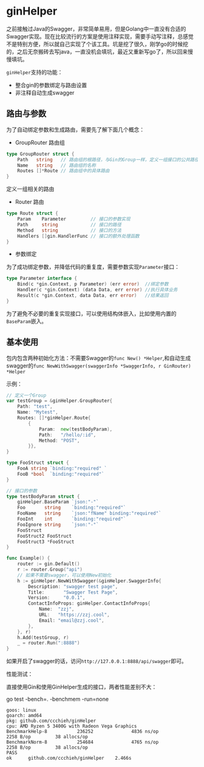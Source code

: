 # ginHelper

之前接触过Java的Swagger，非常简单易用，但是Golang中一直没有合适的Swagger实现。现在比较流行的方案是使用注释实现，需要手动写注释，总感觉不是特别方便，所以就自己实现了个该工具。坑是挖了很久，刚学go的时候挖的，之后无奈搬砖去写java，一直没机会填坑，最近又重新写go了，所以回来慢慢填坑。

`ginHelper`支持的功能：

* 整合gin的参数绑定与路由设置
* 非注释自动生成swagger


## 路由与参数

为了自动绑定参数和生成路由，需要先了解下面几个概念：

* GroupRouter 路由组

```go
type GroupRouter struct {
	Path   string   // 路由组的根路径，与Gin的Group一样，定义一组接口的公共路径
	Name   string   // 路由组的名称
	Routes []*Route // 路由组中的具体路由
}
```

定义一组相关的路由

* Router 路由

```go
type Route struct {
	Param    Parameter         // 接口的参数实现
	Path     string            // 接口的路径
	Method   string            // 接口的方法
	Handlers []gin.HandlerFunc // 接口的额外处理函数
}
```

* 参数绑定

为了成功绑定参数，并降低代码的重复度，需要参数实现`Parameter`接口：

```go
type Parameter interface {
	Bind(c *gin.Context, p Parameter) (err error)  //绑定参数
	Handler(c *gin.Context) (data Data, err error) //执行具体业务
	Result(c *gin.Context, data Data, err error)   //结果返回
}
```

为了避免不必要的重复实现接口，可以使用结构体嵌入，比如使用内置的`BaseParam`嵌入。

## 基本使用

包内包含两种初始化方法：不需要Swagger的`func New() *Helper`,和自动生成swagger的`func NewWithSwagger(swaggerInfo *SwaggerInfo, r GinRouter) *Helper`

示例：

```go
// 定义一个Group
var testGroup = &ginHelper.GroupRouter{
	Path: "test",
	Name: "Mytest",
	Routes: []*ginHelper.Route{
		{
			Param:  new(testBodyParam),
			Path:   "/hello/:id",
			Method: "POST",
		}},
}

type FooStruct struct {
	FooA string `binding:"required" `
	FooB *bool  `binding:"required"`
}

// 接口的参数
type testBodyParam struct {
	ginHelper.BaseParam `json:"-"`
	Foo       string    `binding:"required"`
	FooName   string    `json:"fName" binding:"required"`
	FooInt    int       `binding:"required"`
	FooIgnore string    `json:"-"`
	FooStruct
	FooStruct2 FooStruct
	FooStruct3 *FooStruct
}

func Example() {
	router := gin.Default()
	r := router.Group("api")
    // 如果不需要swagger，可以使用New初始化
	h := ginHelper.NewWithSwagger(&ginHelper.SwaggerInfo{
		Description: "swagger test page",
		Title:       "Swagger Test Page",
		Version:     "0.0.1",
		ContactInfoProps: ginHelper.ContactInfoProps{
			Name:  "zzj",
			URL:   "https://zzj.cool",
			Email: "email@zzj.cool",
		},
	}, r)
	h.Add(testGroup, r)
	_ = router.Run(":8888")
}
```

如果开启了swagger的话，访问`http://127.0.0.1:8888/api/swagger`即可。

性能测试：

直接使用Gin和使用GinHelper生成的接口，两者性能差别不大：

go test -bench=. -benchmem -run=none

```shell
goos: linux
goarch: amd64
pkg: github.com/ccchieh/ginHelper
cpu: AMD Ryzen 5 3400G with Radeon Vega Graphics
BenchmarkHelp-8           236252              4836 ns/op            2258 B/op         38 allocs/op
BenchmarkNorm-8           254684              4765 ns/op            2258 B/op         38 allocs/op
PASS
ok      github.com/ccchieh/ginHelper    2.466s
```
